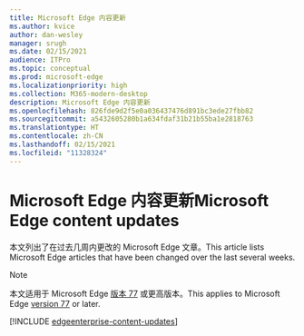```yaml
---
title: Microsoft Edge 内容更新
ms.author: kvice
author: dan-wesley
manager: srugh
ms.date: 02/15/2021
audience: ITPro
ms.topic: conceptual
ms.prod: microsoft-edge
ms.localizationpriority: high
ms.collection: M365-modern-desktop
description: Microsoft Edge 内容更新
ms.openlocfilehash: 826fde9d2f5e0a036437476d891bc3ede27fbb82
ms.sourcegitcommit: a5432605280b1a634fdaf31b21b55ba1e2818763
ms.translationtype: HT
ms.contentlocale: zh-CN
ms.lasthandoff: 02/15/2021
ms.locfileid: "11328324"
---
```

# <span data-ttu-id="aa4ea-103">Microsoft Edge 内容更新</span><span class="sxs-lookup"><span data-stu-id="aa4ea-103">Microsoft Edge content updates</span></span>

<span data-ttu-id="aa4ea-104">本文列出了在过去几周内更改的 Microsoft Edge 文章。</span><span class="sxs-lookup"><span data-stu-id="aa4ea-104">This article lists Microsoft Edge articles that have been changed over the last several weeks.</span></span>


> [!NOTE]
> <span data-ttu-id="aa4ea-105">本文适用于 Microsoft Edge [版本 77](https://support.microsoft.com/help/4027011/microsoft-edge-find-out-which-version-you-have?ocid=MicrosoftStore-EdgeVersion) 或更高版本。</span><span class="sxs-lookup"><span data-stu-id="aa4ea-105">This applies to Microsoft Edge [version 77](https://support.microsoft.com/help/4027011/microsoft-edge-find-out-which-version-you-have?ocid=MicrosoftStore-EdgeVersion) or later.</span></span>

[!INCLUDE [edgeenterprise-content-updates](./includes/edgeenterprise-content-updates.md)]
